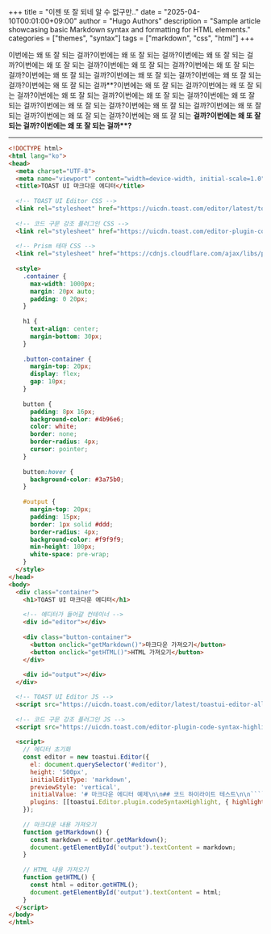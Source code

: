 +++
title = "이젠 또 잘 되네 알 수 없구만.."
date = "2025-04-10T00:01:00+09:00"
author = "Hugo Authors"
description = "Sample article showcasing basic Markdown syntax and formatting for HTML elements."
categories = ["themes", "syntax"]
tags = ["markdown", "css", "html"]
+++

이번에는 왜 또 잘 되는 걸까?이번에는 왜 또 잘 되는 걸까?이번에는 왜 또 잘 되는 걸까?이번에는 왜 또 잘 되는 걸까?이번에는 왜 또 잘 되는 걸까?이번에는 왜 또 잘 되는 걸까?이번에는 왜 또 잘 되는 걸까?이번에는 왜 또 잘 되는 걸까?이번에는 왜 또 잘 되는 걸까?이번에는 왜 또 잘 되는 걸까\*\*?이번에는 왜 또 잘 되는 걸까?이번에는 왜 또 잘 되는 걸까?이번에는 왜 또 잘 되는 걸까?이번에는 왜 또 잘 되는 걸까?이번에는 왜 또 잘 되는 걸까?이번에는 왜 또 잘 되는 걸까?이번에는 왜 또 잘 되는 걸까?이번에는 왜 또 잘 되는 걸까?이번에는 왜 또 잘 되는 걸까?이번에는 왜 또 잘 되는 **걸까?이번에는 왜 또 잘 되는 걸까?이번에는 왜 또 잘 되는 걸까\*\*?**

***

```html
<!DOCTYPE html>
<html lang="ko">
<head>
  <meta charset="UTF-8">
  <meta name="viewport" content="width=device-width, initial-scale=1.0">
  <title>TOAST UI 마크다운 에디터</title>
  
  <!-- TOAST UI Editor CSS -->
  <link rel="stylesheet" href="https://uicdn.toast.com/editor/latest/toastui-editor.min.css" />
  
  <!-- 코드 구문 강조 플러그인 CSS -->
  <link rel="stylesheet" href="https://uicdn.toast.com/editor-plugin-code-syntax-highlight/latest/toastui-editor-plugin-code-syntax-highlight.css">
  
  <!-- Prism 테마 CSS -->
  <link rel="stylesheet" href="https://cdnjs.cloudflare.com/ajax/libs/prism/1.29.0/themes/prism.min.css">
  
  <style>
    .container {
      max-width: 1000px;
      margin: 20px auto;
      padding: 0 20px;
    }
    
    h1 {
      text-align: center;
      margin-bottom: 30px;
    }
    
    .button-container {
      margin-top: 20px;
      display: flex;
      gap: 10px;
    }
    
    button {
      padding: 8px 16px;
      background-color: #4b96e6;
      color: white;
      border: none;
      border-radius: 4px;
      cursor: pointer;
    }
    
    button:hover {
      background-color: #3a75b0;
    }
    
    #output {
      margin-top: 20px;
      padding: 15px;
      border: 1px solid #ddd;
      border-radius: 4px;
      background-color: #f9f9f9;
      min-height: 100px;
      white-space: pre-wrap;
    }
  </style>
</head>
<body>
  <div class="container">
    <h1>TOAST UI 마크다운 에디터</h1>
    
    <!-- 에디터가 들어갈 컨테이너 -->
    <div id="editor"></div>
    
    <div class="button-container">
      <button onclick="getMarkdown()">마크다운 가져오기</button>
      <button onclick="getHTML()">HTML 가져오기</button>
    </div>
    
    <div id="output"></div>
  </div>

  <!-- TOAST UI Editor JS -->
  <script src="https://uicdn.toast.com/editor/latest/toastui-editor-all.min.js"></script>
  
  <!-- 코드 구문 강조 플러그인 JS -->
  <script src="https://uicdn.toast.com/editor-plugin-code-syntax-highlight/latest/toastui-editor-plugin-code-syntax-highlight-all.min.js"></script>
  
  <script>
    // 에디터 초기화
    const editor = new toastui.Editor({
      el: document.querySelector('#editor'),
      height: '500px',
      initialEditType: 'markdown',
      previewStyle: 'vertical',
      initialValue: '# 마크다운 에디터 예제\n\n## 코드 하이라이트 테스트\n\n``````\n\n## 기능 목록\n- 마크다운 지원\n- 코드 구문 강조\n- 실시간 미리보기',
      plugins: [[toastui.Editor.plugin.codeSyntaxHighlight, { highlighter: Prism }]]
    });
    
    // 마크다운 내용 가져오기
    function getMarkdown() {
      const markdown = editor.getMarkdown();
      document.getElementById('output').textContent = markdown;
    }
    
    // HTML 내용 가져오기
    function getHTML() {
      const html = editor.getHTML();
      document.getElementById('output').textContent = html;
    }
  </script>
</body>
</html>
```